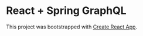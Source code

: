 # React + Spring GraphQL

This project was bootstrapped with [Create React App](https://github.com/facebook/create-react-app).
